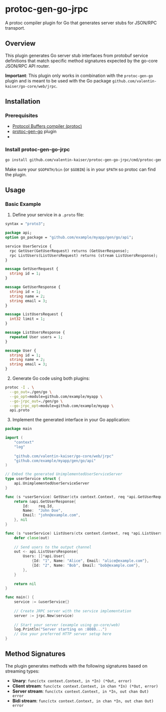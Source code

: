 # protoc-gen-go-jrpc

A protoc compiler plugin for Go that generates server stubs for JSON/RPC transport.

## Overview

This plugin generates Go server stub interfaces from protobuf service definitions that match specific method signatures expected by the go-core JSON/RPC API router.

**Important**: This plugin only works in combination with the `protoc-gen-go` plugin and is meant to be used with the Go package `github.com/valentin-kaiser/go-core/web/jrpc`.

## Installation

### Prerequisites

- [Protocol Buffers compiler (protoc)](https://protobuf.dev/installation/)
- [protoc-gen-go](https://github.com/protocolbuffers/protobuf-go) plugin
- 
### Install protoc-gen-go-jrpc

```bash
go install github.com/valentin-kaiser/protoc-gen-go-jrpc/cmd/protoc-gen-go-jrpc@latest
```

Make sure your `$GOPATH/bin` (or `$GOBIN`) is in your `$PATH` so protoc can find the plugin.

## Usage

### Basic Example

1. Define your service in a `.proto` file:

```protobuf
syntax = "proto3";

package api;
option go_package = "github.com/example/myapp/gen/go/api";

service UserService {
  rpc GetUser(GetUserRequest) returns (GetUserResponse);
  rpc ListUsers(ListUsersRequest) returns (stream ListUsersResponse);
}

message GetUserRequest {
  string id = 1;
}

message GetUserResponse {
  string id = 1;
  string name = 2;
  string email = 3;
}

message ListUsersRequest {
  int32 limit = 1;
}

message ListUsersResponse {
  repeated User users = 1;
}

message User {
  string id = 1;
  string name = 2;
  string email = 3;
}
```

2. Generate Go code using both plugins:

```bash
protoc -I . \
  --go_out=./gen/go \
  --go_opt=module=github.com/example/myapp \
  --go-jrpc_out=./gen/go \
  --go-jrpc_opt=module=github.com/example/myapp \
  api.proto
```

3. Implement the generated interface in your Go application:

```go
package main

import (
    "context"
    "log"
    
    "github.com/valentin-kaiser/go-core/web/jrpc"
    "github.com/example/myapp/gen/go/api"
)

// Embed the generated UnimplementedUserServiceServer
type userService struct {
    api.UnimplementedUserServiceServer
}

func (s *userService) GetUser(ctx context.Context, req *api.GetUserRequest) (*api.GetUserResponse, error) {
    return &api.GetUserResponse{
        Id:    req.Id,
        Name:  "John Doe",
        Email: "john@example.com",
    }, nil
}

func (s *userService) ListUsers(ctx context.Context, req *api.ListUsersRequest, out chan api.ListUsersResponse) error {
    defer close(out)
    
    // Send users to the output channel
    out <- api.ListUsersResponse{
        Users: []*api.User{
            {Id: "1", Name: "Alice", Email: "alice@example.com"},
            {Id: "2", Name: "Bob", Email: "bob@example.com"},
        },
    }
    
    return nil
}

func main() {
    service := &userService{}
    
    // Create JRPC server with the service implementation
    server := jrpc.New(service)
    
    // Start your server (example using go-core/web)
    log.Println("Server starting on :8080...")
    // Use your preferred HTTP server setup here
}
```

## Method Signatures

The plugin generates methods with the following signatures based on streaming types:

- **Unary**: `func(ctx context.Context, in *In) (*Out, error)`
- **Client stream**: `func(ctx context.Context, in chan *In) (*Out, error)`
- **Server stream**: `func(ctx context.Context, in *In, out chan Out) error`
- **Bidi stream**: `func(ctx context.Context, in chan *In, out chan Out) error`